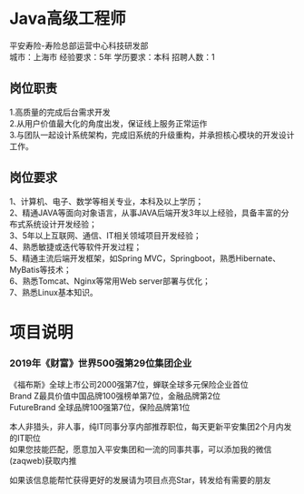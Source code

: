 # Java高级工程师
平安寿险-寿险总部运营中心科技研发部  
城市：上海市 经验要求：5年 学历要求：本科  招聘人数：1

## 岗位职责
1.高质量的完成后台需求开发   
2.从用户价值最大化的角度出发，保证线上服务正常运作   
3.与团队一起设计系统架构，完成旧系统的升级重构，并承担核心模块的开发设计工作。

## 岗位要求
1、计算机、电子、数学等相关专业，本科及以上学历；   
2、精通JAVA等面向对象语言，从事JAVA后端开发3年以上经验，具备丰富的分布式系统设计开发经验；   
3、5年以上互联网、通信、IT相关领域项目开发经验；   
4、熟悉敏捷或迭代等软件开发过程；   
5、精通主流后端开发框架，如Spring MVC，Springboot，熟悉Hibernate、MyBatis等技术；   
6、熟悉Tomcat、Nginx等常用Web server部署与优化；   
7、熟悉Linux基本知识。

# 项目说明

### 2019年《财富》世界500强第29位集团企业
《福布斯》全球上市公司2000强第7位，蝉联全球多元保险企业首位  
Brand Z最具价值中国品牌100强榜单第7位，金融品牌第2位  
FutureBrand 全球品牌100强第7位，保险品牌第1位

本人非猎头，非人事，纯IT同事分享内部推荐职位，每天更新平安集团2个月内发的IT职位  
如果您技能匹配，愿意加入平安集团和一流的同事共事，可以添加我的微信(zaqweb)获取内推 

如果该信息能帮忙获得更好的发展请为项目点亮Star，转发给有需要的朋友




